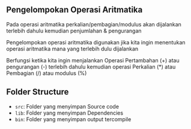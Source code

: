 ## Pengelompokan Operasi Aritmatika

Pada operasi aritmatika perkalian/pembagian/modulus akan dijalankan terlebih dahulu kemudian penjumlahan & pengurangan

Pengelompokan operasi aritmatika digunakan jika kita ingin menentukan operasi aritmatika mana yang terlebih dulu dijalankan

Berfungsi ketika kita ingin menjalankan Operasi Pertambahan (+) atau pengurangan (-) terlebih dahulu kemudian operasi Perkalian (*) atau Pembagian (/) atau modulus (%)

## Folder Structure

- `src`: Folder yang menyimpan Source code
- `lib`: Folder yang menyimpan Dependencies
- `bin`: Folder yang menyimpan output tercompile